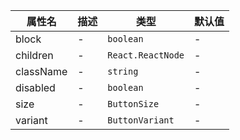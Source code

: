| 属性名 | 描述 | 类型 | 默认值 |
| --- | --- | --- | --- |
| block | - | `boolean` | - |
| children | - | `React.ReactNode` | - |
| className | - | `string` | - |
| disabled | - | `boolean` | - |
| size | - | `ButtonSize` | - |
| variant | - | `ButtonVariant` | - |
